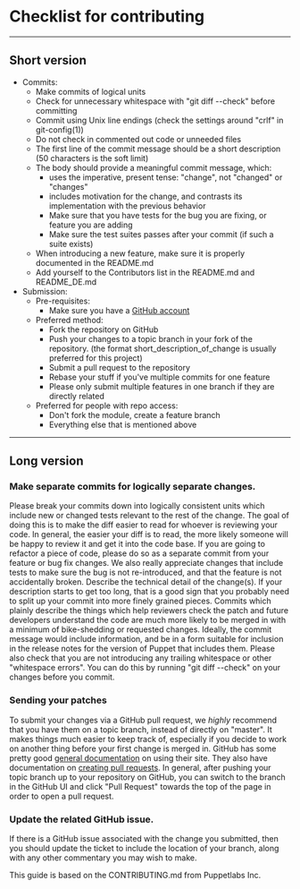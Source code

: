 # Checklist for contributing

---

## Short version
+ Commits:
  - Make commits of logical units
  - Check for unnecessary whitespace with "git diff --check" before committing
  - Commit using Unix line endings (check the settings around "crlf" in
    git-config(1))
  - Do not check in commented out code or unneeded files
  - The first line of the commit message should be a short description (50
    characters is the soft limit)
  - The body should provide a meaningful commit message, which:
    - uses the imperative, present tense: "change", not "changed" or "changes"
    - includes motivation for the change, and contrasts its implementation with
      the previous behavior
    - Make sure that you have tests for the bug you are fixing, or feature you
      are adding
    - Make sure the test suites passes after your commit (if such a suite
      exists)
  - When introducing a new feature, make sure it is properly documented in the
    README.md
  - Add yourself to the Contributors list in the README.md and README_DE.md
+ Submission:
  + Pre-requisites:
    + Make sure you have a [GitHub account](https://github.com/join)
  + Preferred method:
    - Fork the repository on GitHub
    - Push your changes to a topic branch in your fork of the repository. (the
      format short_description_of_change is usually preferred for this project)
    - Submit a pull request to the repository
    - Rebase your stuff if you've multiple commits for one feature
    - Please only submit multiple features in one branch if they are directly
      related
  + Preferred for people with repo access:
    - Don't fork the module, create a feature branch
    - Everything else that is mentioned above

---

## Long version
### Make separate commits for logically separate changes.
Please break your commits down into logically consistent units which include
new or changed tests relevant to the rest of the change. The goal of doing this
is to make the diff easier to read for whoever is reviewing your code.  In
general, the easier your diff is to read, the more likely someone will be happy
to review it and get it into the code base. If you are going to refactor a
piece of code, please do so as a separate commit from your feature or bug fix
changes. We also really appreciate changes that include tests to make sure the
bug is not re-introduced, and that the feature is not accidentally broken.
Describe the technical detail of the change(s). If your description starts to
get too long, that is a good sign that you probably need to split up your
commit into more finely grained pieces. Commits which plainly describe the
things which help reviewers check the patch and future developers understand
the  code are much more likely to be merged in with a minimum of bike-shedding
or requested changes.  Ideally, the commit message would include information,
and be in a form suitable for inclusion in the release notes for the version of
Puppet that includes them. Please also check that you are not introducing any
trailing whitespace or other "whitespace errors".  You can do this by running
"git diff --check" on your changes before you commit.

### Sending your patches
To submit your changes via a GitHub pull request, we _highly_ recommend that
you have them on a topic branch, instead of directly on "master". It makes
things much easier to keep track of, especially if you decide to work on
another thing before your first change is merged in. GitHub has some pretty
good [general documentation](http://help.github.com/) on using their site.
They also have documentation on
[creating pull requests](http://help.github.com/send-pull-requests/). In
general, after pushing your topic branch up to your repository on GitHub, you
can switch to the branch in the GitHub UI and click "Pull Request" towards the
top of the page in order to open a pull request.

### Update the related GitHub issue.
If there is a GitHub issue associated with the change you submitted, then you
should update the ticket to include the location of your branch, along with any
other commentary you may wish to make.

This guide is based on the CONTRIBUTING.md from Puppetlabs Inc.
